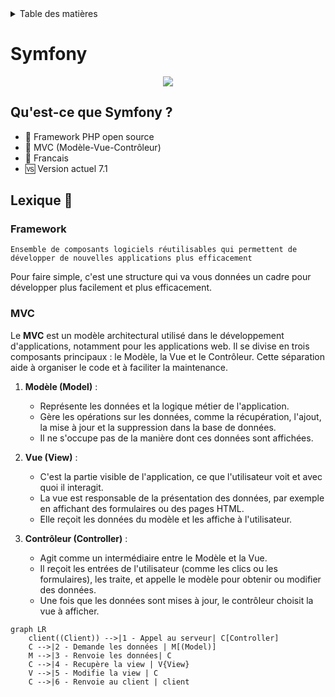 <details>
    <summary>Table des matières</summary>

- [Introduction](README.md)
- [Structure](structure.md)
- [Getting Started](getting-started.md)
- [Console](console.md)
- [Controller](controller.md)
- [Doctrine](doctrine.md)
- [Models](models.md)
- [Migration](migration.md)
- [Repositories](repositories.md)
- [Pratiques](Pratiques.md)

</details>

# Symfony
<center>
   <img src="https://kiboko.fr/wp-content/uploads/2021/06/symfony_black_01.png"/>
</center>

## Qu'est-ce que Symfony ?

- 🐘 Framework PHP open source
- 🏢 MVC (Modèle-Vue-Contrôleur)
- 🐓 Francais  
- 🆚 Version actuel 7.1

## Lexique 📖

### Framework
```
Ensemble de composants logiciels réutilisables qui permettent de développer de nouvelles applications plus efficacement
```

Pour faire simple, c'est une structure qui va vous données un cadre pour développer plus facilement et plus efficacement.

### MVC

Le **MVC** est un modèle architectural utilisé dans le développement d'applications, notamment pour les applications web. Il se divise en trois composants principaux : le Modèle, la Vue et le Contrôleur. Cette séparation aide à organiser le code et à faciliter la maintenance.

1. **Modèle (Model)** :
   - Représente les données et la logique métier de l'application.
   - Gère les opérations sur les données, comme la récupération, l'ajout, la mise à jour et la suppression dans la base de données.
   - Il ne s'occupe pas de la manière dont ces données sont affichées.

2. **Vue (View)** :
   - C'est la partie visible de l'application, ce que l'utilisateur voit et avec quoi il interagit.
   - La vue est responsable de la présentation des données, par exemple en affichant des formulaires ou des pages HTML.
   - Elle reçoit les données du modèle et les affiche à l'utilisateur.

3. **Contrôleur (Controller)** :
   - Agit comme un intermédiaire entre le Modèle et la Vue.
   - Il reçoit les entrées de l'utilisateur (comme les clics ou les formulaires), les traite, et appelle le modèle pour obtenir ou modifier des données.
   - Une fois que les données sont mises à jour, le contrôleur choisit la vue à afficher.

``` mermaid
graph LR
    client((Client)) -->|1 - Appel au serveur| C[Controller]
    C -->|2 - Demande les données | M[(Model)]
    M -->|3 - Renvoie les données| C
    C -->|4 - Recupère la view | V{View}
    V -->|5 - Modifie la view | C
    C -->|6 - Renvoie au client | client

```